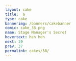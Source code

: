```yaml
---
layout: cake
title:  a
type: cake
bannerimg: /banners/cakebanner
comic: cake_38.png
name: Stage Manager's Secret
hovertext: heh heh
next: 39
prev: 37
permalink: cakes/38/
---
```


